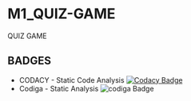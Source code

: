 # M1_QUIZ-GAME
QUIZ GAME
## BADGES
*   CODACY - Static Code Analysis [![Codacy Badge](https://app.codacy.com/project/badge/Grade/36041187fab64464a3ad1ea8462e6324)](https://www.codacy.com/gh/MohamedAkram183/M1_QUIZ-GAME/dashboard?utm_source=github.com&amp;utm_medium=referral&amp;utm_content=MohamedAkram183/M1_QUIZ-GAME&amp;utm_campaign=Badge_Grade)
*    Codiga - Static Analysis ![codiga Badge](https://api.codiga.io/project/32368/score/svg)
